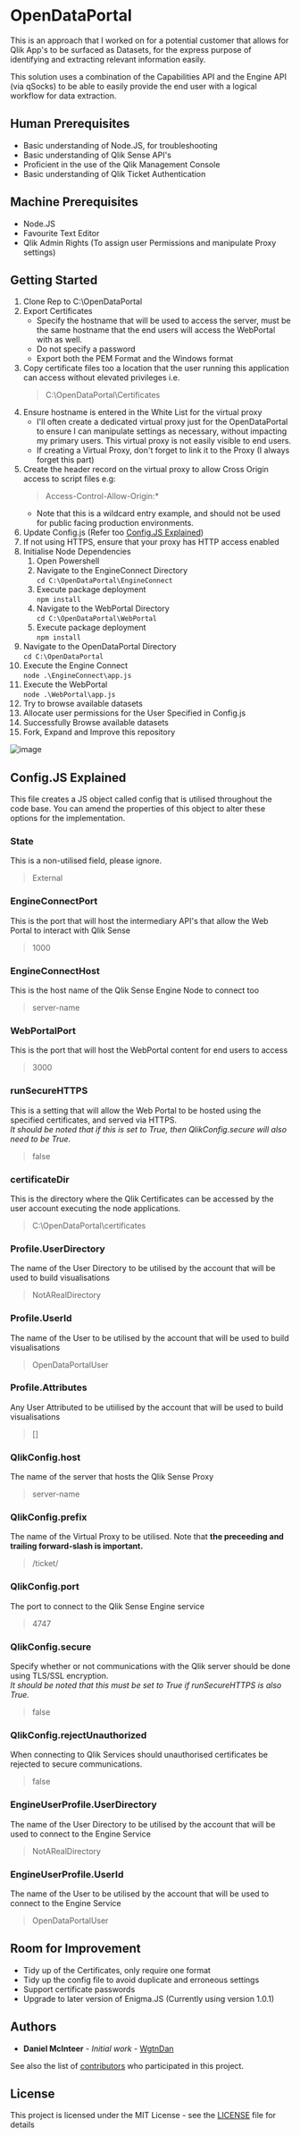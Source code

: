 # OpenDataPortal

This is an approach that I worked on for a potential customer that allows for Qlik App's to be surfaced as Datasets, for the express purpose of identifying and extracting relevant information easily.

This solution uses a combination of the Capabilities API and the Engine API (via qSocks) to be able to easily provide the end user with a logical workflow for data extraction.

## Human Prerequisites

* Basic understanding of Node.JS, for troubleshooting
* Basic understanding of Qlik Sense API's
* Proficient in the use of the Qlik Management Console
* Basic understanding of Qlik Ticket Authentication

## Machine Prerequisites

* Node.JS
* Favourite Text Editor
* Qlik Admin Rights (To assign user Permissions and manipulate Proxy settings)


## Getting Started

1. Clone Rep to C:\OpenDataPortal
1. Export Certificates
    * Specify the hostname that will be used to access the server, must be the same hostname that the end users will access the WebPortal with as well.
    * Do not specify a password
    * Export both the PEM Format and the Windows format
1. Copy certificate files too a location that the user running this application can access without elevated privileges i.e. 
    > C:\OpenDataPortal\Certificates
1. Ensure hostname is entered in the White List for the virtual proxy
    * I'll often create a dedicated virtual proxy just for the OpenDataPortal to ensure I can manipulate settings as necessary, without impacting my primary users. This virtual proxy is not easily visible to end users.
    * If creating a Virtual Proxy, don't forget to link it to the Proxy (I always forget this part)
1. Create the header record on the virtual proxy to allow Cross Origin access to script files e.g:
    > Access-Control-Allow-Origin:*
    * Note that this is a wildcard entry example, and should not be used for public facing production environments.
1. Update Config.js (Refer too [Config.JS Explained](#config.js-explained))
1. If not using HTTPS, ensure that your proxy has HTTP access enabled
1. Initialise Node Dependencies
    1. Open Powershell
    1. Navigate to the EngineConnect Directory  
    ```cd C:\OpenDataPortal\EngineConnect```
    1. Execute package deployment  
    ```npm install```
    1. Navigate to the WebPortal Directory  
    ```cd C:\OpenDataPortal\WebPortal```
    1. Execute package deployment  
    ```npm install```
1. Navigate to the OpenDataPortal Directory  
```cd C:\OpenDataPortal```
1. Execute the Engine Connect  
```node .\EngineConnect\app.js```
1. Execute the WebPortal  
```node .\WebPortal\app.js```
1. Try to browse available datasets 
1. Allocate user permissions for the User Specified in Config.js
1. Successfully Browse available datasets
1. Fork, Expand and Improve this repository

![image](https://user-images.githubusercontent.com/18130038/31975639-2545ab1c-b98f-11e7-9a31-16596e6b420c.png)

## Config.JS Explained
This file creates a JS object called config that is utilised throughout the code base. You can amend the properties of this object to alter these options for the implementation.

### State
This is a non-utilised field, please ignore.
>  External
### EngineConnectPort
This is the port that will host the intermediary API's that allow the Web Portal to interact with Qlik Sense
> 1000
### EngineConnectHost
This is the host name of the Qlik Sense Engine Node to connect too
> server-name
### WebPortalPort
This is the port that will host the WebPortal content for end users to access
> 3000
### runSecureHTTPS
This is a setting that will allow the Web Portal to be hosted using the specified certificates, and served via HTTPS.  
*It should be noted that if this is set to True, then QlikConfig.secure will also need to be True.*
> false
### certificateDir
This is the directory where the Qlik Certificates can be accessed by the user account executing the node applications.
> C:\\OpenDataPortal\\certificates
### Profile.UserDirectory
The name of the User Directory to be utilised by the account that will be used to build visualisations
> NotARealDirectory
### Profile.UserId
The name of the User to be utilised by the account that will be used to build visualisations
> OpenDataPortalUser
### Profile.Attributes
Any User Attributed to be utiilised by the account that will be used to build visualisations
> []
### QlikConfig.host
The name of the server that hosts the Qlik Sense Proxy
> server-name
### QlikConfig.prefix
The name of the Virtual Proxy to be utilised. Note that **the preceeding and trailing forward-slash is important.**
> /ticket/  
### QlikConfig.port
The port to connect to the Qlik Sense Engine service
> 4747
### QlikConfig.secure
Specify whether or not communications with the Qlik server should be done using TLS/SSL encryption.  
*It should be noted that this must be set to True if runSecureHTTPS is also  True.*
> false
### QlikConfig.rejectUnauthorized
When connecting to Qlik Services should unauthorised certificates be rejected to secure communications.
> false
### EngineUserProfile.UserDirectory
The name of the User Directory to be utilised by the account that will be used to connect to the Engine Service
> NotARealDirectory
### EngineUserProfile.UserId
The name of the User to be utilised by the account that will be used to connect to the Engine Service
> OpenDataPortalUser

## Room for Improvement
* Tidy up of the Certificates, only require one format
* Tidy up the config file to avoid duplicate and erroneous settings
* Support certificate passwords
* Upgrade to later version of Enigma.JS (Currently using version 1.0.1)

## Authors

* **Daniel McInteer** - *Initial work* - [WgtnDan](https://github.com/WgtnDan)

See also the list of [contributors](https://github.com/wgtndan/opendataportal/contributors) who participated in this project.

## License

This project is licensed under the MIT License - see the [LICENSE](LICENSE) file for details
